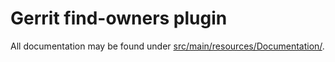 # Gerrit find-owners plugin

All documentation may be found under
[src/main/resources/Documentation/](./src/main/resources/Documentation/).
